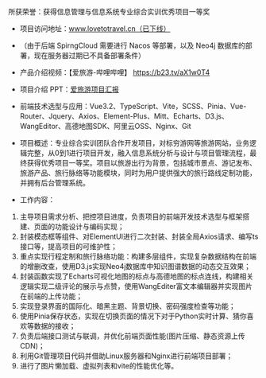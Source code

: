 所获荣誉：获得信息管理与信息系统专业综合实训优秀项目一等奖

- 项目访问地址：www.lovetotravel.cn（已下线）
- （由于后端 SpirngCloud 需要进行 Nacos 等部署，以及 Neo4j 数据库的部署，现在服务器过期已不具备部署条件）
- 产品介绍视频：【爱旅游-哔哩哔哩】 https://b23.tv/aX1w0T4
- 项目介绍 PPT：[爱旅游项目汇报](https://github.com/forFishbonein/love-to-travel/raw/refs/heads/master/%E7%88%B1%E6%97%85%E6%B8%B8%E9%A1%B9%E7%9B%AE%E6%B1%87%E6%8A%A5.pptx)
- 前端技术选型与应用：Vue3.2、TypeScript、Vite，SCSS、Pinia、Vue-Router、Jquery、Axios、Element-Plus、Mitt、Echarts、D3.js、WangEditor、高德地图SDK、阿里云OSS、Nginx、Git
- 项目概述：专业综合实训团队合作开发项目，对标穷游网等旅游网站，业务逻辑完整，从0到1进行项目开发，融入信息系统分析与设计与项目管理流程，最终获得优秀项目一等奖。项目以旅游出行为背景，包括城市景点、游记发布、旅游产品、旅行脉络等功能模块，同时为用户提供强大的旅行路线定制功能，并拥有后台管理系统。

- 工作内容：

1. 主导项目需求分析、把控项目进度，负责项目的前端开发技术选型与框架搭建、页面的功能设计与编码实现；
2. 封装模态框等组件、对ElementUI进行二次封装、封装全局Axios请求、编写ts接口等，提高项目的可维护性；
3. 重点实现行程定制和旅行脉络功能：构建多层组件，实现复杂数据结构在前端的增删改查，使用D3.js实现Neo4j数据库中知识图谱数据的动态交互效果；
4. 封装函数实现了Echarts可视化地图的标点与高德地图的标点连线，构建相关逻辑实现二级评论的展示与点赞，使用WangEditer富文本编辑器并实现图片在前端的上传功能；
5. 实现登录界面的国际化、暗黑主题、背景切换、密码强度检查等功能；
6. 使用Pinia保存状态，实现在切换页面的情况下对于Python实时计算、猜你喜欢等数据的接收；
7. 负责后端接口测试与联调，并优化前端页面性能(图片压缩、静态资源上传CDN)；
8. 利用Git管理项目代码并借助Linux服务器和Nginx进行前端项目部署；
9. 进行了图片懒加载、虚拟列表和vite的性能优化等。
